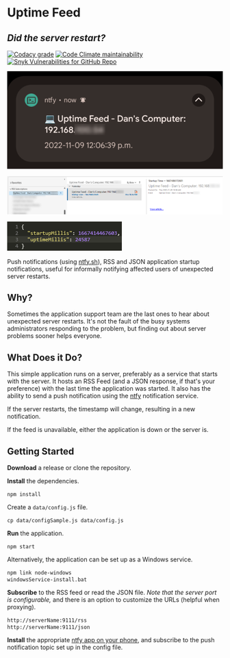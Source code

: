 # Uptime Feed
## _Did the server restart?_

[![Codacy grade](https://img.shields.io/codacy/grade/c1e38f5d78b640d5b3e55d78c2b435ec)](https://app.codacy.com/gh/cityssm/uptime-feed/dashboard)
[![Code Climate maintainability](https://img.shields.io/codeclimate/maintainability/cityssm/uptime-feed)](https://codeclimate.com/github/cityssm/uptime-feed)
[![Snyk Vulnerabilities for GitHub Repo](https://img.shields.io/snyk/vulnerabilities/github/cityssm/uptime-feed)](https://app.snyk.io/org/cityssm/project/7d36a41a-ee6a-44fa-a374-a7631bda7308)

![Android Push Notification](docs/push.png)

![RSS Output](docs/rss.png)

![JSON Output](docs/json.png)

Push notifications (using [ntfy.sh](https://ntfy.sh/)), RSS and JSON application startup notifications, useful for informally notifying affected users of unexpected server restarts.

## Why?

Sometimes the application support team are the last ones to hear about unexpected server restarts.
It's not the fault of the busy systems administrators responding to the problem,
but finding out about server problems sooner helps everyone.

## What Does it Do?

This simple application runs on a server, preferably as a service that starts with the server.
It hosts an RSS Feed (and a JSON response, if that's your preference)
with the last time the application was started.
It also has the ability to send a push notification using the [ntfy](https://ntfy.sh/) notification service.

If the server restarts, the timestamp will change, resulting in a new notification.

If the feed is unavailable, either the application is down or the server is.

## Getting Started

**Download** a release or clone the repository.

**Install** the dependencies.

    npm install

Create a `data/config.js` file.

    cp data/configSample.js data/config.js

**Run** the application.

    npm start

Alternatively, the application can be set up as a Windows service.

    npm link node-windows
    windowsService-install.bat

**Subscribe** to the RSS feed or read the JSON file.
_Note that the server port is configurable,_
and there is an option to customize the URLs (helpful when proxying).

    http://serverName:9111/rss
    http://serverName:9111/json

**Install** the appropriate [ntfy app on your phone](https://ntfy.sh/docs/subscribe/phone/),
and subscribe to the push notification topic set up in the config file.